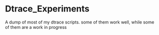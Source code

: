 # Dtrace_Experiments

A dump of most of my dtrace scripts. some of them work well, while some of them are a work in progress

